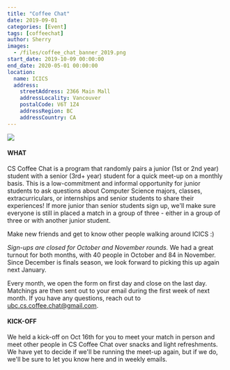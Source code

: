 ```yaml
---
title: "Coffee Chat"
date: 2019-09-01
categories: [Event]
tags: [coffeechat]
author: Sherry
images:
  - /files/coffee_chat_banner_2019.png
start_date: 2019-10-09 00:00:00
end_date: 2020-05-01 00:00:00
location:
  name: ICICS
  address:
    streetAddress: 2366 Main Mall
    addressLocality: Vancouver
    postalCode: V6T 1Z4
    addressRegion: BC
    addressCountry: CA
---
```


![](/files/coffee_chat_banner_2019.png)



#### WHAT 
CS Coffee Chat is a program that randomly pairs a junior (1st or 2nd year) student with a senior (3rd+ year) student for a quick meet-up on a monthly basis. This is a low-commitment and informal opportunity for junior students to ask questions about Computer Science majors, classes, extracurriculars, or internships and senior students to share their experiences! If more junior than senior students sign up, we'll make sure everyone is still in placed a match in a group of three - either in a group of three or with another junior student. 

Make new friends and get to know other people walking around ICICS :) 

_Sign-ups are closed for October and November rounds._
 We had a great turnout for both months, with 40 people in October and 84 in November. Since December is finals season, we look forward to picking this up again next January. 

 Every month, we open the form on first day and close on the last day. Matchings are then sent out to your email during the first week of next month. If you have any questions, reach out to ubc.cs.coffee.chat@gmail.com.

#### KICK-OFF
We held a kick-off on Oct 16th for you to meet your match in person and meet other people in CS Coffee Chat over snacks and light refreshments. We have yet to decide if we'll be running the meet-up again, but if we do, we'll be sure to let you know here and in weekly emails.
